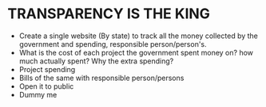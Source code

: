 #                                  TRANSPARENCY IS THE KING

- Create a single website (By state) to track all the money collected by the government and spending, responsible person/person's.
- What is the cost of each project the government spent money on? how much actually spent? Why the extra spending?
- Project spending
- Bills of the same with responsible person/persons
- Open it to public
- Dummy me
